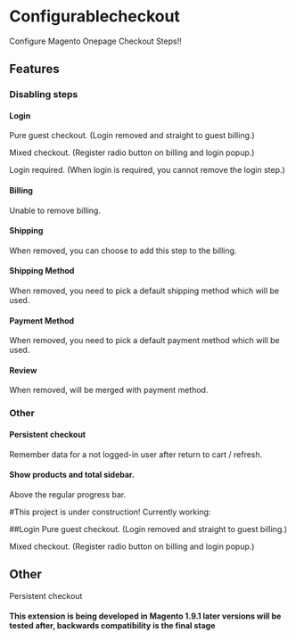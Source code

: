 # Configurablecheckout
Configure Magento Onepage Checkout Steps!!

## Features
### Disabling steps
#### Login
Pure guest checkout. (Login removed and straight to guest billing.)

Mixed checkout. (Register radio button on billing and login popup.)

Login required. (When login is required, you cannot remove the login step.)

#### Billing
Unable to remove billing.

#### Shipping
When removed, you can choose to add this step to the billing.

#### Shipping Method
When removed, you need to pick a default shipping method which will be used.

#### Payment Method
When removed, you need to pick a default payment method which will be used.

#### Review
When removed, will be merged with payment method.

### Other
#### Persistent checkout
Remember data for a not logged-in user after return to cart / refresh.

#### Show products and total sidebar.
Above the regular progress bar.

#This project is under construction!
Currently working:

##Login
Pure guest checkout. (Login removed and straight to guest billing.)

Mixed checkout. (Register radio button on billing and login popup.)

## Other
Persistent checkout

#### This extension is being developed in Magento 1.9.1 later versions will be tested after, backwards compatibility is the final stage
